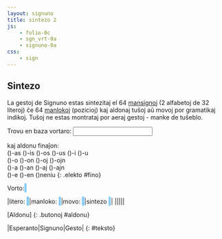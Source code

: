 ```yaml
---
layout: signuno
title: sintezo 2
js:
    - folio-0c
    - sgn_vrt-0a
    - signuno-0a
css:
    - sign
---
```


## Sintezo

La gestoj de Signuno estas sintezitaj el 64 [mansignoj](abc) (2 alfabetoj de 32 literoj) ĉe 64 [manlokoj](lokoj) (pozicioj) kaj aldonaj tuŝoj aŭ movoj por gramatikaj indikoj. Tuŝoj ne estas montrataj por aeraj gestoj - manke de tuŝeblo.

<!--
https://www.sutton-signwriting.io/signmaker

FARENDA:
- sintezo ĉe oblikvaj manoj: kobalt, rentgen
- metu movsignojn ĝuste ĉe la pinto de la manoj kaj ĉe tuŝsignoj anstaŭigu evtl. jaman el la pozicio
-->

<style>
    .akc {
        background-color: lightskyblue;
        padding: .2em;
        border-radius: 4px;
    }
</style>

Trovu en baza vortaro:
<input id="vortaro" name="vortaro" list="sgn_vrt"/>
<datalist id="sgn_vrt"></datalist>

kaj aldonu finaĵon:  
()-as ()-is ()-os ()-us ()-i ()-u  
()-o ()-on ()-oj ()-ojn  
()-a ()-an ()-aj ()-ajn  
()-e ()-en ()neniu
{: .elekto #fino}

Vorto: <span id="vorto" class="akc"></span>

|litero: <span id="s_litero" class="akc"></span>|manloko: <span id="s_loko" class="akc"></span>|movo: <span id="s_movo" class="akc"></span>|sintezo <span id="s_signo" class="akc"></span>|
|<span id="ssw_litero"></span>|<span id="ssw_loko"></span>|<span id="ssw_movo"></span>|<span id="ssw_signo"></span>|

[Aldonu]
{: .butonoj #aldonu}

|Esperanto|Signuno|Gesto|
{: #teksto}


<script>

function vortaro() {
    const sv = document.getElementById("sgn_vrt");
    for (const v in sgn_vrt) {
        const o = document.createElement("option");
        o.textContent = v;
        sv.append(o)
    }
}

vortaro();

kiam("change","#vortaro",sintezo);

let gesto, fino;

elekte((elekto,valoro) => {
  console.log(elekto+':'+valoro);
  fino = valoro == "neniu"? "": valoro;
  sintezo();
});

butone((tasko) => {
    //console.log(tasko);
    const teksto = ĝi("#teksto");
    const tr = kreu("tr");
    const eo = kreu("td",{},ĝi("#vorto").textContent);
    const sgn = kreu("td",{},ĝi("#s_signo").textContent);
    const gst = kreu("td"); gst.innerHTML = ĝi("#ssw_signo").innerHTML;
    tr.append(eo,sgn,gst);
    teksto.append(tr);
});

function sintezo() {
    const vrt = document.getElementById("vortaro").value;
    document.getElementById("vorto").textContent = `${vrt||''}${fino||''}`
    let sgn = sgn_vortaro(vrt);
    if (sgn) {
        if (fino) {
            const fin = sgn_vortaro(fino);
            if (fin) sgn += fin;
        }
        sintezo_ssw(sgn);
    } else {
        document.getElementById("vorto").textContent = "?"
        malplenigu("#s_signo");
        malplenigu("#s_loko");
        malplenigu("#s_litero");
        malplenigu("#s_movo");
        malplenigu("#ssw_litero");
        malplenigu("#ssw_loko");
        malplenigu("#ssw_movo");
        malplenigu("#ssw_signo");
    }
}

function sintezo_ssw(sgn) {
    gesto = new Gesto(sgn);
    // montru la elementojn de la Signunokodo
    document.getElementById("s_signo").textContent = sgn;
    document.getElementById("s_loko").textContent = gesto.loko;
    document.getElementById("s_litero").textContent = gesto.litero;
    document.getElementById("s_movo").textContent = gesto.movo;

    // prezentu la geston
    gesto.preparo();
    gesto.sintezo();
    document.getElementById("ssw_litero").innerHTML = gesto.litero_svg()||"";
    document.getElementById("ssw_loko").innerHTML = gesto.loko_svg()||"";
    document.getElementById("ssw_movo").innerHTML = gesto.movo_svg()||"";
    document.getElementById("ssw_signo").innerHTML = gesto.gesto_svg()||"";
}

signune(()=> {
    const abc = document.querySelectorAll("#gestoj table tr")
        .forEach((tr) => {
            // kopiu la tabellinion
            const _tr = tr.cloneNode(true);
            // traduku al Signuno
           for (const td of _tr.children) {
              // trovu tekstojn de la ĉeloj en la vortaro
              // forigu (...) antaŭe
              const text = td.textContent;
              const frm = sgn_vortaro(text);
              const sgn = sintezo(frm);

              if (frm) td.setAttribute("data-frm",frm);
              if (sgn) td.setAttribute("data-sgn",sgn); //+"-C");
           }
           tr.insertAdjacentElement("afterend",_tr)
        });
},0);
</script>
